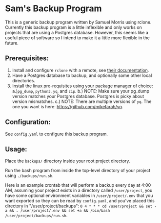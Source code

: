 # Sam's Backup Program
This is a generic backup program written by Samuel Morris using rclone. Currently this backup program is a little inflexible and only works on projects that are using a Postgres database. However, this seems like a useful piece of software so I intend to make it a little more flexible in the future.

## Prerequisites:
1. Install and configure `rclone` with a remote, see [their documentation](https://rclone.org/docs/).
2. Have a Postgres database to backup, and optionally some other local directories.
3. Install the linux pre-requisites using your package manager of choice: 
a.)`pg_dump`, `python3`, `yq`, and `zip`.
b.) NOTE: Make sure your pg_dump version matches your Postgres database. Postgres is picky about version mismatches.
c.) NOTE: There are multiple versions of `yq`. The one you want is here: https://github.com/mikefarah/yq.

## Configuration:
See `config.yaml` to configure this backup program.

## Usage:
Place the `backups/` directory inside your root project directory. 

Run the bash program from inside the top-level directory of your project using `./backups/run.sh`.

Here is an example crontab that will perform a backup every day at 4:00 AM, assuming your project exists in a directory called `/user/project`, you have some optional environment variables in `/user/project/.env` that you want exported so they can be read by `config.yaml`, and you've placed this directory in "/user/project/backups": `0 4 * * * cd /user/project && set -a && . /user/project/.env && set +a && /bin/bash /user/project/backups/run.sh`.
